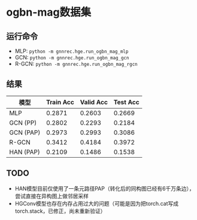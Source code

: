 # ogbn-mag数据集
## 运行命令
* MLP: `python -m gnnrec.hge.run_ogbn_mag_mlp`
* GCN: `python -m gnnrec.hge.run_ogbn_mag_gcn`
* R-GCN: `python -m gnnrec.hge.run_ogbn_mag_rgcn`

## 结果
| 模型 | Train Acc | Valid Acc | Test Acc |
| --- | --- | --- | --- |
| MLP | 0.2871 | 0.2603 | 0.2669 |
| GCN (PP) | 0.2802 | 0.2293 | 0.2184 |
| GCN (PAP) | 0.2973 | 0.2993 | 0.3086 |
| R-GCN | 0.3412 | 0.4184 | 0.3972 |
| HAN (PAP) | 0.2109 | 0.1486 | 0.1538 |

## TODO
* HAN模型目前仅使用了一条元路径PAP（转化后的同构图已经有6千万条边），尝试直接在异构图上做邻居采样
* HGConv模型也存在内存占用过大的问题（可能是因为把torch.cat写成torch.stack，已修正，尚未重新验证）
